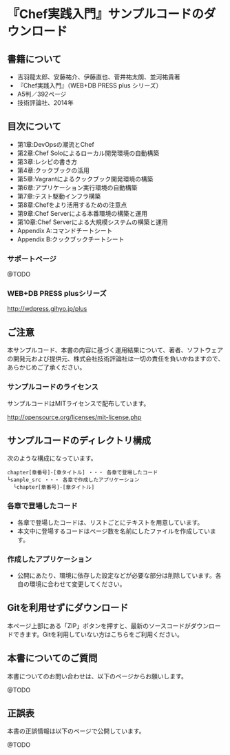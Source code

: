 # 『Chef実践入門』サンプルコードのダウンロード

## 書籍について
- 吉羽龍太郎、安藤祐介、伊藤直也、菅井祐太朗、並河祐貴著
- 『Chef実践入門』（WEB+DB PRESS plus シリーズ）
- A5判／392ページ
- 技術評論社、2014年

## 目次について
- 第1章:DevOpsの潮流とChef
- 第2章:Chef Soloによるローカル開発環境の自動構築
- 第3章:レシピの書き方
- 第4章:クックブックの活用
- 第5章:Vagrantによるクックブック開発環境の構築
- 第6章:アプリケーション実行環境の自動構築
- 第7章:テスト駆動インフラ構築
- 第8章:Chefをより活用するための注意点
- 第9章:Chef Serverによる本番環境の構築と運用
- 第10章:Chef Serverによる大規模システムの構築と運用
- Appendix A:コマンドチートシート
- Appendix B:クックブックチートシート

### サポートページ
@TODO

### WEB+DB PRESS plusシリーズ
http://wdpress.gihyo.jp/plus

## ご注意
本サンプルコード、本書の内容に基づく運用結果について、著者、ソフトウェアの開発元および提供元、株式会社技術評論社は一切の責任を負いかねますので、あらかじめご了承ください。

### サンプルコードのライセンス
サンプルコードはMITライセンスで配布しています。

http://opensource.org/licenses/mit-license.php

## サンプルコードのディレクトリ構成
次のような構成になっています。

	chapter[章番号]-[章タイトル] ・・・ 各章で登場したコード
	└sample_src ・・・ 各章で作成したアプリケーション
	  └chapter[章番号]-[章タイトル]

### 各章で登場したコード
- 各章で登場したコードは、リストごとにテキストを用意しています。
- 本文中に登場するコードはページ数を名前にしたファイルを作成しています。

### 作成したアプリケーション
- 公開にあたり、環境に依存した設定などが必要な部分は削除しています。各自の環境に合わせて変更してください。

## Gitを利用せずにダウンロード
本ページ上部にある「ZIP」ボタンを押すと、最新のソースコードがダウンロードできます。Gitを利用していない方はこちらをご利用ください。

## 本書についてのご質問
本書についてのお問い合わせは、以下のページからお願いします。

@TODO

## 正誤表
本書の正誤情報は以下のページで公開しています。

@TODO
